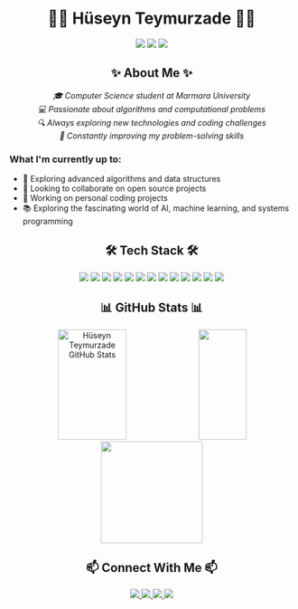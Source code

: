 # <div align="center">👨‍💻 Hüseyn Teymurzade 👨‍💻</div>


<div align="center">
  <img src="https://img.shields.io/badge/Focus-Algorithms-blue?style=for-the-badge&logo=leetcode" />
  <img src="https://img.shields.io/badge/Passion-Coding-red?style=for-the-badge&logo=visual-studio-code" />
  <img src="https://img.shields.io/badge/Student-Marmara_University-green?style=for-the-badge&logo=academia" />
</div>

## <div align="center">✨ About Me ✨</div>

<p align="center">
  <em>🎓 Computer Science student at Marmara University</em><br>
  <em>💻 Passionate about algorithms and computational problems</em><br>
  <em>🔍 Always exploring new technologies and coding challenges</em><br>
  <em>🚀 Constantly improving my problem-solving skills</em>
</p>


### What I'm currently up to:
- 🌱 Exploring advanced algorithms and data structures
- 👯 Looking to collaborate on open source projects
- 🔭 Working on personal coding projects
- 📚 Exploring the fascinating world of AI, machine learning, and systems programming

## <div align="center">🛠️ Tech Stack 🛠️</div>

<div align="center">
  <img src="https://img.shields.io/badge/C-00599C?style=for-the-badge&logo=c&logoColor=white"/>
  <img src="https://img.shields.io/badge/C%2B%2B-00599C?style=for-the-badge&logo=c%2B%2B&logoColor=white"/>
  <img src="https://img.shields.io/badge/C%23-239120?style=for-the-badge&logo=c-sharp&logoColor=white"/>
  <img src="https://img.shields.io/badge/Java-ED8B00?style=for-the-badge&logo=java&logoColor=white"/>
  <img src="https://img.shields.io/badge/Python-FFD43B?style=for-the-badge&logo=python&logoColor=blue"/>
  <img src="https://img.shields.io/badge/JavaScript-323330?style=for-the-badge&logo=javascript&logoColor=F7DF1E"/>
  <img src="https://img.shields.io/badge/React-20232A?style=for-the-badge&logo=react&logoColor=61DAFB"/>
  <img src="https://img.shields.io/badge/Tailwind_CSS-38B2AC?style=for-the-badge&logo=tailwind-css&logoColor=white"/>
  <img src="https://img.shields.io/badge/CSS3-1572B6?style=for-the-badge&logo=css3&logoColor=white"/>
  <img src="https://img.shields.io/badge/Unity-100000?style=for-the-badge&logo=unity&logoColor=white"/>
  <img src="https://img.shields.io/badge/Electron-2B2E3A?style=for-the-badge&logo=electron&logoColor=9FEAF9"/>
  <img src="https://img.shields.io/badge/GIT-E44C30?style=for-the-badge&logo=git&logoColor=white"/>
  <img src="https://img.shields.io/badge/Linux-FCC624?style=for-the-badge&logo=linux&logoColor=black"/>
</div>

## <div align="center">📊 GitHub Stats 📊</div>

<div align="center">
  <img width="49%" height="195px" src="https://github-readme-stats.vercel.app/api?username=Huseynteymurzade28&show_icons=true&count_private=true&hide_border=true&title_color=ff91a4&icon_color=ff91a4&text_color=c9d1d9&bg_color=0d1117" alt="Hüseyn Teymurzade GitHub Stats" /> 
  <img width="41%" height="195px" src="https://github-readme-stats.vercel.app/api/top-langs/?username=Huseynteymurzade28&layout=compact&hide_border=true&title_color=ff91a4&text_color=ff91a4&bg_color=0d1117" />
</div>

<div align="center">
  <img height="180em" src="https://github-readme-streak-stats.herokuapp.com/?user=Huseynteymurzade28&theme=radical&hide_border=true" />
</div>

## <div align="center">📫 Connect With Me 📫</div>
<div align="center">
  <a href="https://www.linkedin.com/in/hüseyn-teymurzade-9492a92b3" target="_blank">
    <img src="https://img.shields.io/badge/LinkedIn-0077B5?style=for-the-badge&logo=linkedin&logoColor=white" target="_blank" />
  </a>
  <a href="https://www.leetcode.com/flearlyly" target="blank">
    <img src="https://img.shields.io/badge/-LeetCode-FFA116?style=for-the-badge&logo=LeetCode&logoColor=black" />
  </a>
  <a href="mailto:huseynteymurrr74@gmail.com">
    <img src="https://img.shields.io/badge/Email-D14836?style=for-the-badge&logo=gmail&logoColor=white" />
  </a>
  <a href="https://www.codewars.com/users/Huseyn%20Teymurzade" target="blank">
  <img src="https://img.shields.io/badge/Codewars-B1361E?style=for-the-badge&logo=codewars&logoColor=white" />
  </a>
</div>
